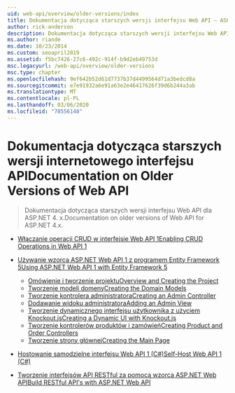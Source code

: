 ```yaml
---
uid: web-api/overview/older-versions/index
title: Dokumentacja dotycząca starszych wersji interfejsu Web API — ASP.NET 4. x
author: rick-anderson
description: Dokumentacja dotycząca starszych wersji interfejsu Web API dla ASP.NET 4. x.
ms.author: riande
ms.date: 10/23/2014
ms.custom: seoapril2019
ms.assetid: f5bc7426-27c6-492c-914f-b9d2eb49753d
msc.legacyurl: /web-api/overview/older-versions
msc.type: chapter
ms.openlocfilehash: 9ef642b52d61d7737b37d4499564d71a3bedcd8a
ms.sourcegitcommit: e7e91932a6e91a63e2e46417626f39d6b244a3ab
ms.translationtype: MT
ms.contentlocale: pl-PL
ms.lasthandoff: 03/06/2020
ms.locfileid: "78556148"
---
```

# <a name="documentation-on-older-versions-of-web-api"></a><span data-ttu-id="1951e-103">Dokumentacja dotycząca starszych wersji internetowego interfejsu API</span><span class="sxs-lookup"><span data-stu-id="1951e-103">Documentation on Older Versions of Web API</span></span>

> <span data-ttu-id="1951e-104">Dokumentacja dotycząca starszych wersji interfejsu Web API dla ASP.NET 4. x.</span><span class="sxs-lookup"><span data-stu-id="1951e-104">Documentation on older versions of Web API for ASP.NET 4.x.</span></span>

- [<span data-ttu-id="1951e-105">Włączanie operacji CRUD w interfejsie Web API 1</span><span class="sxs-lookup"><span data-stu-id="1951e-105">Enabling CRUD Operations in Web API 1</span></span>](creating-a-web-api-that-supports-crud-operations.md)
- [<span data-ttu-id="1951e-106">Używanie wzorca ASP.NET Web API 1 z programem Entity Framework 5</span><span class="sxs-lookup"><span data-stu-id="1951e-106">Using ASP.NET Web API 1 with Entity Framework 5</span></span>](using-web-api-1-with-entity-framework-5/index.md)

    - [<span data-ttu-id="1951e-107">Omówienie i tworzenie projektu</span><span class="sxs-lookup"><span data-stu-id="1951e-107">Overview and Creating the Project</span></span>](using-web-api-1-with-entity-framework-5/using-web-api-with-entity-framework-part-1.md)
    - [<span data-ttu-id="1951e-108">Tworzenie modeli domeny</span><span class="sxs-lookup"><span data-stu-id="1951e-108">Creating the Domain Models</span></span>](using-web-api-1-with-entity-framework-5/using-web-api-with-entity-framework-part-2.md)
    - [<span data-ttu-id="1951e-109">Tworzenie kontrolera administratora</span><span class="sxs-lookup"><span data-stu-id="1951e-109">Creating an Admin Controller</span></span>](using-web-api-1-with-entity-framework-5/using-web-api-with-entity-framework-part-3.md)
    - [<span data-ttu-id="1951e-110">Dodawanie widoku administratora</span><span class="sxs-lookup"><span data-stu-id="1951e-110">Adding an Admin View</span></span>](using-web-api-1-with-entity-framework-5/using-web-api-with-entity-framework-part-4.md)
    - [<span data-ttu-id="1951e-111">Tworzenie dynamicznego interfejsu użytkownika z użyciem Knockout.js</span><span class="sxs-lookup"><span data-stu-id="1951e-111">Creating a Dynamic UI with Knockout.js</span></span>](using-web-api-1-with-entity-framework-5/using-web-api-with-entity-framework-part-5.md)
    - [<span data-ttu-id="1951e-112">Tworzenie kontrolerów produktów i zamówień</span><span class="sxs-lookup"><span data-stu-id="1951e-112">Creating Product and Order Controllers</span></span>](using-web-api-1-with-entity-framework-5/using-web-api-with-entity-framework-part-6.md)
    - [<span data-ttu-id="1951e-113">Tworzenie strony głównej</span><span class="sxs-lookup"><span data-stu-id="1951e-113">Creating the Main Page</span></span>](using-web-api-1-with-entity-framework-5/using-web-api-with-entity-framework-part-7.md)
- [<span data-ttu-id="1951e-114">Hostowanie samodzielne interfejsu Web API 1 (C#)</span><span class="sxs-lookup"><span data-stu-id="1951e-114">Self-Host Web API 1 (C#)</span></span>](self-host-a-web-api.md)
- [<span data-ttu-id="1951e-115">Tworzenie interfejsów API RESTful za pomocą wzorca ASP.NET Web API</span><span class="sxs-lookup"><span data-stu-id="1951e-115">Build RESTful API's with ASP.NET Web API</span></span>](build-restful-apis-with-aspnet-web-api.md)
